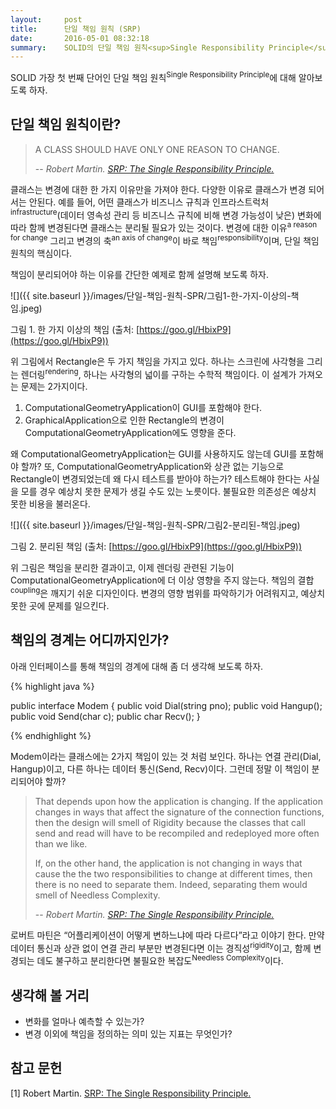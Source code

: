 ```yaml
---
layout:     post
title:      단일 책임 원칙 (SRP)
date:       2016-05-01 08:32:18
summary:    SOLID의 단일 책임 원칙<sup>Single Responsibility Principle</sup> 소개
---
```


SOLID 가장 첫 번째 단어인 단일 책임 원칙<sup>Single Responsibility Principle</sup>에 대해 알아보도록 하자.

## 단일 책임 원칙이란?

> A CLASS SHOULD HAVE ONLY ONE REASON TO CHANGE.
>
> -- <cite>Robert Martin. [SRP: The Single Responsibility Principle.](https://drive.google.com/file/d/0ByOwmqah_nuGNHEtcU5OekdDMkk/view)</cite>

클래스는 변경에 대한 한 가지 이유만을 가져야 한다. 다양한 이유로 클래스가 변경 되어서는 안된다. 예를 들어, 어떤 클래스가 비즈니스 규칙과 인프라스트럭처<sup>infrastructure</sup>(데이터 영속성 관리 등 비즈니스 규칙에 비해 변경 가능성이 낮은) 변화에 따라 함께 변경된다면 클래스는 분리될 필요가 있는 것이다. 변경에 대한 이유<sup>a reason for change</sup> 그리고 변경의 축<sup>an axis of change</sup>이 바로 책임<sup>responsibility</sup>이며, 단일 책임 원칙의 핵심이다.

책임이 분리되어야 하는 이유를 간단한 예제로 함께 설명해 보도록 하자.

![]({{ site.baseurl }}/images/단일-책임-원칙-SPR/그림1-한-가지-이상의-책임.jpeg)

그림 1. 한 가지 이상의 책임 (출처: [https://goo.gl/HbixP9](https://goo.gl/HbixP9))

위 그림에서 Rectangle은 두 가지 책임을 가지고 있다. 하나는 스크린에 사각형을 그리는 렌더링<sup>rendering</sup>, 하나는 사각형의 넓이를 구하는 수학적 책임이다. 이 설계가 가져오는 문제는 2가지이다.

1. ComputationalGeometryApplication이 GUI를 포함해야 한다.
2. GraphicalApplication으로 인한 Rectangle의 변경이 ComputationalGeometryApplication에도 영향을 준다.

왜 ComputationalGeometryApplication는 GUI를 사용하지도 않는데 GUI를 포함해야 할까? 또, ComputationalGeometryApplication와 상관 없는 기능으로 Rectangle이 변경되었는데 왜 다시 테스트를 받아야 하는가? 테스트해야 한다는 사실을 모를 경우 예상치 못한 문제가 생길 수도 있는 노릇이다. 불필요한 의존성은 예상치 못한 비용을 불러온다.

![]({{ site.baseurl }}/images/단일-책임-원칙-SPR/그림2-분리된-책임.jpeg)

그림 2. 분리된 책임 (출처: [https://goo.gl/HbixP9](https://goo.gl/HbixP9))

위 그림은 책임을 분리한 결과이고, 이제 렌더링 관련된 기능이 ComputationalGeometryApplication에 더 이상 영향을 주지 않는다. 책임의 결합<sup>coupling</sup>은 깨지기 쉬운 디자인이다. 변경의 영향 범위를 파악하기가 어려워지고, 예상치 못한 곳에 문제를 일으킨다.

## 책임의 경계는 어디까지인가?

아래 인터페이스를 통해 책임의 경계에 대해 좀 더 생각해 보도록 하자.

{% highlight java %}

public interface Modem {
    public void Dial(string pno);
    public void Hangup();
    public void Send(char c);
    public char Recv();
}

{% endhighlight %}

Modem이라는 클래스에는 2가지 책임이 있는 것 처럼 보인다. 하나는 연결 관리(Dial, Hangup)이고, 다른 하나는 데이터 통신(Send, Recv)이다. 그런데 정말 이 책임이 분리되어야 할까?

> That depends upon how the application is changing. If the application changes in ways that affect the signature of the connection functions, then the design will smell of Rigidity because the classes that call send and read will have to be recompiled and redeployed more often than we like.
>
> If, on the other hand, the application is not changing in ways that cause the the two responsibilities to change at different times, then there is no need to separate them. Indeed, separating them would smell of Needless Complexity.
>
> -- <cite>Robert Martin. [SRP: The Single Responsibility Principle.](https://drive.google.com/file/d/0ByOwmqah_nuGNHEtcU5OekdDMkk/view)</cite>

로버트 마틴은 “어플리케이션이 어떻게 변하느냐에 따라 다르다”라고 이야기 한다. 만약 데이터 통신과 상관 없이 연결 관리 부분만 변경된다면 이는 경직성<sup>rigidity</sup>이고, 함께 변경되는 데도 불구하고 분리한다면 불필요한 복잡도<sup>Needless Complexity</sup>이다.

## 생각해 볼 거리

- 변화를 얼마나 예측할 수 있는가?
- 변경 이외에 책임을 정의하는 의미 있는 지표는 무엇인가?

## 참고 문헌

[1] Robert Martin. [SRP: The Single Responsibility Principle.](https://drive.google.com/file/d/0ByOwmqah_nuGNHEtcU5OekdDMkk/view)
